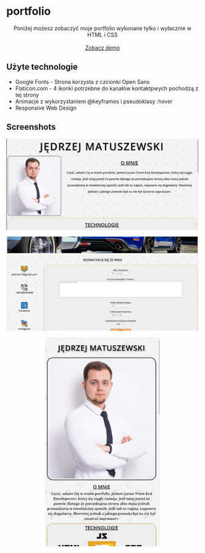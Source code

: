 # portfolio

  <p align="center">
   Poniżej możesz zobaczyć moje portfolio wykonane tylko i wyłacznie w HTML i CSS
    <br />
    <br />
    <a href="https://jedrzej-matuszewski.github.io/portfolio/">Zobacz demo</a>
  </p>
</p>

## Użyte technologie
- Google Fonts - Strona korzysta z czcionki Open Sans
- Flaticon.com - 4 ikonki potrzebne do kanałów kontaktpwych pochodzą z tej strony
- Animacje z wykorzystaniem @keyframes i pseudoklasy :hover
- Responsive Web Design


## Screenshots
<p align="center">
    <img src="./photo/demo-photo/1.png" alt="First Screenshot" width="600" height="auto">
</p>
<p align="center">
  <img src="./photo/demo-photo/2.png" alt="Second Screenshot" width="600" height="auto">
</p>
<p align="center">
  <img src="./photo/demo-photo/3.png" alt="Third Screenshot" width="300" height="auto">
</p>
